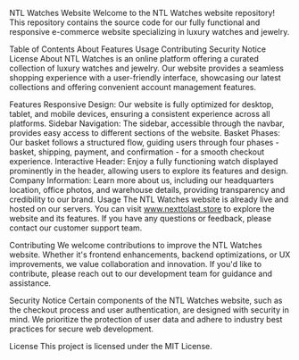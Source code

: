 NTL Watches Website
Welcome to the NTL Watches website repository! This repository contains the source code for our fully functional and responsive e-commerce website specializing in luxury watches and jewelry.

Table of Contents
About
Features
Usage
Contributing
Security Notice
License
About
NTL Watches is an online platform offering a curated collection of luxury watches and jewelry. Our website provides a seamless shopping experience with a user-friendly interface, showcasing our latest collections and offering convenient account management features.

Features
Responsive Design: Our website is fully optimized for desktop, tablet, and mobile devices, ensuring a consistent experience across all platforms.
Sidebar Navigation: The sidebar, accessible through the navbar, provides easy access to different sections of the website.
Basket Phases: Our basket follows a structured flow, guiding users through four phases - basket, shipping, payment, and confirmation - for a smooth checkout experience.
Interactive Header: Enjoy a fully functioning watch displayed prominently in the header, allowing users to explore its features and design.
Company Information: Learn more about us, including our headquarters location, office photos, and warehouse details, providing transparency and credibility to our brand.
Usage
The NTL Watches website is already live and hosted on our servers. You can visit www.nexttolast.store to explore the website and its features. If you have any questions or feedback, please contact our customer support team.

Contributing
We welcome contributions to improve the NTL Watches website. Whether it's frontend enhancements, backend optimizations, or UX improvements, we value collaboration and innovation. If you'd like to contribute, please reach out to our development team for guidance and assistance.

Security Notice
Certain components of the NTL Watches website, such as the checkout process and user authentication, are designed with security in mind. We prioritize the protection of user data and adhere to industry best practices for secure web development.

License
This project is licensed under the MIT License.
